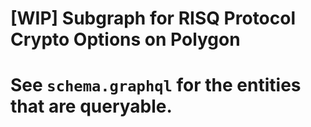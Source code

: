 [WIP] Subgraph for RISQ Protocol Crypto Options on Polygon
==============
See `schema.graphql` for the entities that are queryable.
==============


